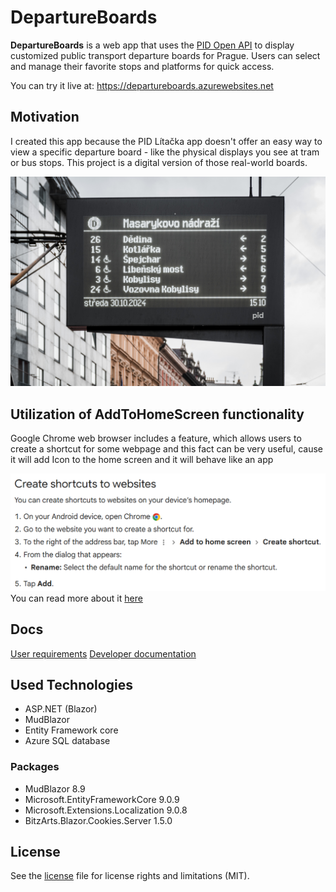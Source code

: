 # DepartureBoards

**DepartureBoards** is a web app that uses the [PID Open API](https://pid.cz/en/opendata/) to display customized public transport departure boards for Prague. Users can select and manage their favorite stops and platforms for quick access.

You can try it live at: https://departureboards.azurewebsites.net

## Motivation

I created this app because the PID Lítačka app doesn't offer an easy way to view a specific departure board - like the physical displays you see at tram or bus stops. This project is a digital version of those real-world boards.

![](/docs/oznacnik.jpeg)

## Utilization of AddToHomeScreen functionality

Google Chrome web browser includes a feature, which allows users to create a shortcut for some webpage and this fact can be very useful, cause it will add Icon to the home screen and it will behave like an app

![](/docs/a2hs.png)
You can read more about it [here](https://support.google.com/chrome/answer/15085120?hl=en&co=GENIE.Platform%3DAndroid)

## Docs
[User requirements](/docs/requirements.md)
[Developer documentation](/docs/developersDocs.md)

## Used Technologies
- ASP.NET (Blazor)
- MudBlazor
- Entity Framework core
- Azure SQL database

### Packages
- MudBlazor 8.9
- Microsoft.EntityFrameworkCore 9.0.9
- Microsoft.Extensions.Localization 9.0.8
- BitzArts.Blazor.Cookies.Server 1.5.0   

## License
See the [license](/LICENSE.md) file for license rights and limitations (MIT).